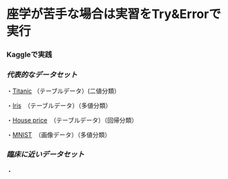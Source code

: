 # 座学が苦手な場合は実習をTry&Errorで実行

### Kaggleで実践
### *代表的なデータセット*

・[Titanic](https://www.kaggle.com/competitions/titanic) （テーブルデータ）(二値分類）


・[Iris](https://www.kaggle.com/datasets/uciml/iris)　（テーブルデータ）（多値分類）


・[House price](https://www.kaggle.com/competitions/house-prices-advanced-regression-techniques/overview)　（テーブルデータ）（回帰分類）


・[MNIST](https://www.kaggle.com/competitions/digit-recognizer)　（画像データ）（多値分類）


### *臨床に近いデータセット*

・
